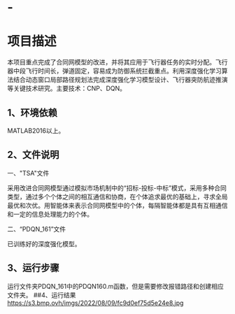 # -
# 项目描述
本项目重点完成了合同网模型的改进，并将其应用于飞行器任务的实时分配。飞行器中段飞行时间长，弹道固定，容易成为防御系统拦截重点。利用深度强化学习算法结合动态窗口局部路径规划法完成深度强化学习模型设计、飞行器突防航迹推演等关键技术研究。主要技术：CNP、DQN。
## 1、环境依赖

MATLAB2016以上。

## 2、文件说明

一、"TSA"文件

采用改进合同网模型通过模拟市场机制中的“招标-投标-中标”模式，采用多种合同类型，通过多个个体之间的相互通信和协商，在个体追求最优的基础上，寻求全局最优和次优。用智能体来表示合同网模型中的个体，每隔智能体都是具有互相通信和一定的信息处理能力的个体。

二、“PDQN_161”文件

已训练好的深度强化模型。

## 3、运行步骤

运行文件夹PDQN_161中的PDQN160.m函数，但是需要修改报错路径和创建相应文件夹。
##4、运行结果
https://s3.bmp.ovh/imgs/2022/08/09/fc9d0ef75d5e24e8.jpg



